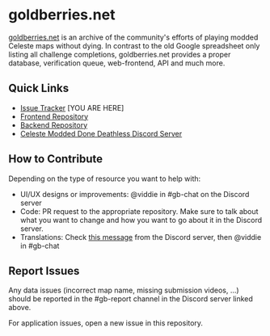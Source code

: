 # goldberries.net

[goldberries.net](https://goldberries.net) is an archive of the community's efforts of playing modded Celeste maps without dying. In contrast to the old Google spreadsheet only listing all challenge completions, goldberries.net provides a proper database, verification queue, web-frontend, API and much more.

## Quick Links

- [Issue Tracker](https://github.com/yoshiyoshyosh/goldberries/issues) [YOU ARE HERE]
- [Frontend Repository](https://github.com/viddie/goldberries-frontend)
- [Backend Repository](https://github.com/viddie/goldberries-backend)
- [Celeste Modded Done Deathless Discord Server](https://discord.gg/GeJvmMycaC)

## How to Contribute

Depending on the type of resource you want to help with:

- UI/UX designs or improvements: @viddie in #gb-chat on the Discord server
- Code: PR request to the appropriate repository. Make sure to talk about what you want to change and how you want to go about it in the Discord server.
- Translations: Check [this message](https://discord.com/channels/790156040653897749/1269306272776458321/1369597085090844803) from the Discord server, then @viddie in #gb-chat

## Report Issues

Any data issues (incorrect map name, missing submission videos, ...) should be reported in the #gb-report channel in the Discord server linked above.

For application issues, open a new issue in this repository.
